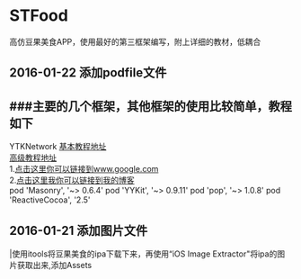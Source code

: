 # STFood
高仿豆果美食APP，使用最好的第三框架编写，附上详细的教材，低耦合
## 2016-01-22 添加podfile文件
###主要的几个框架，其他框架的使用比较简单，教程如下
------------------------------------------------
  YTKNetwork
  [基本教程地址](https://github.com/yuantiku/YTKNetwork/blob/master/BasicGuide.md)<br />
  [高级教程地址](https://github.com/yuantiku/YTKNetwork/blob/master/ProGuide.md)<br />
  1.[点击这里你可以链接到www.google.com](http://www.google.com)<br />
2.[点击这里我你可以链接到我的博客](http://guoyunsky.iteye.com)<br />
pod 'Masonry', '~> 0.6.4'
pod 'YYKit', '~> 0.9.11'
pod 'pop', '~> 1.0.8'
pod 'ReactiveCocoa', '2.5'

## 2016-01-21 添加图片文件
  |使用itools将豆果美食的ipa下载下来，再使用“iOS Image Extractor"将ipa的图片获取出来,添加Assets
